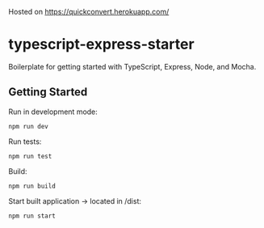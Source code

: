 Hosted on https://quickconvert.herokuapp.com/

# typescript-express-starter

Boilerplate for getting started with TypeScript, Express, Node, and Mocha.

## Getting Started

Run in development mode:

```shell
npm run dev
```

Run tests:

```shell
npm run test
```

Build:

```shell
npm run build
```

Start built application -> located in /dist:

```shell
npm run start
```

